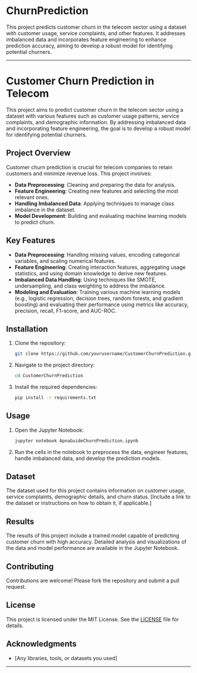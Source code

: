 # ChurnPrediction
This project predicts customer churn in the telecom sector using a dataset with customer usage, service complaints, and other features. It addresses imbalanced data and incorporates feature engineering to enhance prediction accuracy, aiming to develop a robust model for identifying potential churners.

---

# Customer Churn Prediction in Telecom

This project aims to predict customer churn in the telecom sector using a dataset with various features such as customer usage patterns, service complaints, and demographic information. By addressing imbalanced data and incorporating feature engineering, the goal is to develop a robust model for identifying potential churners.

## Project Overview

Customer churn prediction is crucial for telecom companies to retain customers and minimize revenue loss. This project involves:

- **Data Preprocessing**: Cleaning and preparing the data for analysis.
- **Feature Engineering**: Creating new features and selecting the most relevant ones.
- **Handling Imbalanced Data**: Applying techniques to manage class imbalance in the dataset.
- **Model Development**: Building and evaluating machine learning models to predict churn.

## Key Features

- **Data Preprocessing**: Handling missing values, encoding categorical variables, and scaling numerical features.
- **Feature Engineering**: Creating interaction features, aggregating usage statistics, and using domain knowledge to derive new features.
- **Imbalanced Data Handling**: Using techniques like SMOTE, undersampling, and class weighting to address the imbalance.
- **Modeling and Evaluation**: Training various machine learning models (e.g., logistic regression, decision trees, random forests, and gradient boosting) and evaluating their performance using metrics like accuracy, precision, recall, F1-score, and AUC-ROC.

## Installation

1. Clone the repository:
   ```bash
   git clone https://github.com/yourusername/CustomerChurnPrediction.git
   ```
2. Navigate to the project directory:
   ```bash
   cd CustomerChurnPrediction
   ```
3. Install the required dependencies:
   ```bash
   pip install -r requirements.txt
   ```

## Usage

1. Open the Jupyter Notebook:
   ```bash
   jupyter notebook ApnaGuideChurnPrediction.ipynb
   ```
2. Run the cells in the notebook to preprocess the data, engineer features, handle imbalanced data, and develop the prediction models.

## Dataset

The dataset used for this project contains information on customer usage, service complaints, demographic details, and churn status. [Include a link to the dataset or instructions on how to obtain it, if applicable.]

## Results

The results of this project include a trained model capable of predicting customer churn with high accuracy. Detailed analysis and visualizations of the data and model performance are available in the Jupyter Notebook.

## Contributing

Contributions are welcome! Please fork the repository and submit a pull request.

## License

This project is licensed under the MIT License. See the [LICENSE](LICENSE) file for details.

## Acknowledgments

- [Any libraries, tools, or datasets you used]

---
